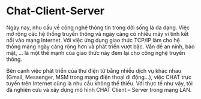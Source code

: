 # Chat-Client-Server
Ngày nay, nhu cầu về công nghệ thông tin trong đời sống là đa dạng. Việc mở rộng các hệ thống truyền thông và ngày càng có nhiều máy vi tính kết nối vào mạng Internet. Với việc ứng dụng giao thức TCP/IP làm cho hệ thống mạng ngày càng rộng hơn và phát triển vượt bậc. Vấn đề an ninh, bảo mật, … là một thế mạnh của giao thức này đem lại cho công nghệ truyền thông. 

Bên cạnh việc phát triển của thư điện tử bằng nhiều dịch vụ khác nhau (Gmail, Messenger, MSM trong mạng điện thoại di động…), việc CHAT trực tuyến trên Internet cũng là nhu cầu không thể thiếu. Với thực tế như vậy, tôi đã nghiên cứu và xây dựng mô hình CHAT Client – Server trong mạng LAN.
